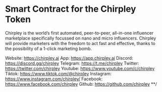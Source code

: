 # Smart Contract for the Chirpley Token

Chirpley is the world’s first automated, peer-to-peer, all-in-one influencer marketplace
specifically focussed on nano and micro influencers.
Chirpley will provide marketers with the freedom to act fast and effective,
thanks to the possibility of a 1-click marketing bomb.

Website: https://chirpley.ai
App: https://app.chirpley.ai
Discord: https://discord.gg/chirpley
Telegram: https://t.me/chirpley
Twitter: https://twitter.com/chirpley
Youtube: https://www.youtube.com/c/chirpley
Tiktok: https://www.tiktok.com/@chirpley
Instagram: https://www.instagram.com/chirpley/
Facebook: https://www.facebook.com/chirpley
Github: https://github.com/chirpley
**/
